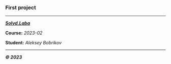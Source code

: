 ### First project

---

***[Solvd.Laba](https://laba.solvd.com/)***

**Course:** *2023-02*

**Student:** *Aleksey Bobrikov*

---

***© 2023***
